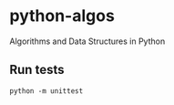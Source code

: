 # python-algos
Algorithms and Data Structures in Python


## Run tests
```shell
python -m unittest
```
